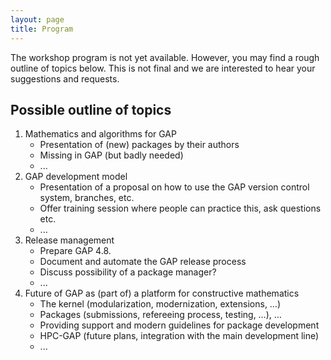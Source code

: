 ```yaml
---
layout: page
title: Program
---
```


<p class="message">
  The workshop program is not yet available.
  However, you may find a rough outline of topics below.
  This is not final and we are interested to hear your
  suggestions and requests.
</p>


## Possible outline of topics

1. Mathematics and algorithms for GAP
	* Presentation of (new) packages by their authors
	* Missing in GAP (but badly needed)
	* ...
2. GAP development model
	* Presentation of a proposal on how to use the GAP version control system, branches, etc.
	* Offer training session where people can practice this, ask questions etc.
	* ...
3. Release management
	* Prepare GAP 4.8.
	* Document and automate the GAP release process
	* Discuss possibility of a package manager?
	* ...
4. Future of GAP as (part of) a platform for constructive mathematics
	* The kernel (modularization, modernization, extensions, …)
	* Packages (submissions, refereeing process, testing, …), …
	* Providing support and modern guidelines for package development
	* HPC-GAP (future plans, integration with the main development line)
	* ...
